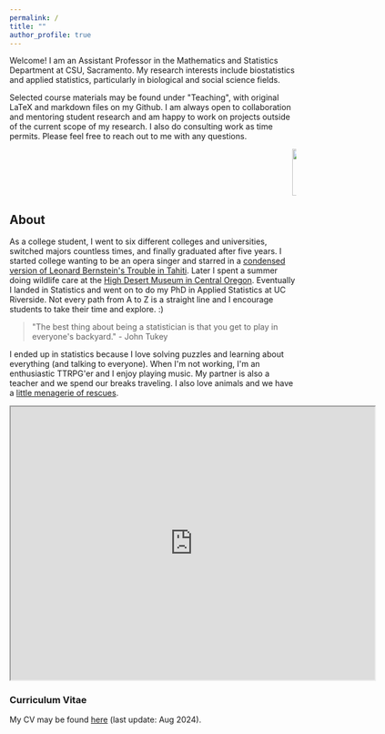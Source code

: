 ```yaml
---
permalink: /
title: ""
author_profile: true
---
```


Welcome! I am an Assistant Professor in the Mathematics and Statistics Department at CSU, Sacramento. My research interests include biostatistics and applied statistics, particularly in biological and social science fields. 

Selected course materials may be found under "Teaching", with original LaTeX and markdown files on my Github. I am always open to collaboration and mentoring student research and am happy to work on projects outside of the current scope of my research. I also do consulting work as time permits. Please feel free to reach out to me with any questions. 

<marquee behavior="scroll" direction="left">
<img src="/pix/samples/bats_013.gif" width="125" height="82" alt="Flying Bat">
</marquee>

## About

As a college student, I went to six different colleges and universities, switched majors countless times, and finally graduated after five years. I started college wanting to be an opera singer and starred in a <a href="https://vimeo.com/32599888" target="_blank">condensed version of Leonard Bernstein's Trouble in Tahiti</a>. Later I spent a summer doing wildlife care at the <a href="https://highdesertmuseum.org/wildlife/" target="_blank">High Desert Museum in Central Oregon</a>. Eventually I landed in Statistics and went on to do my PhD in Applied Statistics at UC Riverside. Not every path from A to Z is a straight line and I encourage students to take their time and explore. :)

> "The best thing about being a statistician is that you get to play in everyone's backyard." - John Tukey

I ended up in statistics because I love solving puzzles and learning about everything (and talking to everyone). When I'm not working, I'm an enthusiastic TTRPG'er and I enjoy playing music. My partner is also a teacher and we spend our breaks traveling. I also love animals and we have a <a href="https://lgpperry.github.io/Meet-the-Rescues/">little menagerie of rescues</a>. 

<iframe src="https://www.google.com/maps/d/embed?mid=1YRZ24pWx3K3KYFq9kcG_b70r-9-GMVw&hl=en&ehbc=2E312F" width="640" height="480"></iframe>

### Curriculum Vitae
My CV may be found <a href="https://lgpperry.github.io/PerryCV.pdf" target="_blank">here</a> (last update: Aug 2024).
